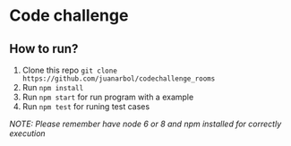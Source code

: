# Code challenge

## How to run?

1. Clone this repo `git clone https://github.com/juanarbol/codechallenge_rooms`
2. Run `npm install`
3. Run `npm start` for run program with a example
4. Run `npm test` for runing test cases

_NOTE: Please remember have node 6 or 8 and npm installed for correctly execution_
 
